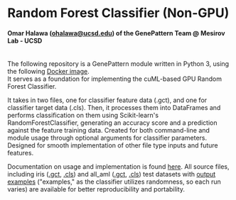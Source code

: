 # Random Forest Classifier (Non-GPU)
#### Omar Halawa (ohalawa@ucsd.edu) of the GenePattern Team @ Mesirov Lab - UCSD
\
The following repository is a GenePattern module written in Python 3, using the following [Docker image](https://hub.docker.com/layers/genepattern/notebook-python39/22.04/images/sha256-1182e33d0a4d944e676003b2d4a410ec3a197db13847292cedca441a0541513d?context=explore). 
\
It serves as a foundation for implementing the cuML-based GPU Random Forest Classifier.

It takes in two files, one for classifier feature data (.gct), and one for classifier target data (.cls). Then, it processes them into DataFrames and performs classification on them using Scikit-learn's RandomForestClassifier, generating an accuracy score and a prediction against the feature training data. Created for both command-line and module usage through optional arguments for classifier parameters. Designed for smooth implementation of other file type inputs and future features. 

Documentation on usage and implementation is found [here](https://github.com/omarhalawa3301/randomforest/blob/main/docs/tutorial.md).
All source files, including iris ([.gct](https://github.com/omarhalawa3301/randomforest/blob/main/data/iris.gct), [.cls](https://github.com/omarhalawa3301/randomforest/blob/main/data/iris.cls)) and all_aml ([.gct](https://github.com/omarhalawa3301/randomforest/blob/main/data/all_aml_train.gct), [.cls](https://github.com/omarhalawa3301/randomforest/blob/main/data/all_aml_train.cls)) test datasets with [output examples](https://github.com/omarhalawa3301/randomforest/blob/main/data/example_output) ("examples," as the classifier utilizes randomness, so each run varies) are available for better reproducibility and portability. 
